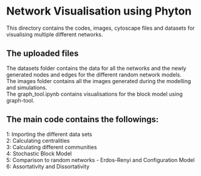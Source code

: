# Network Visualisation using Phyton

This directory contains the codes, images, cytoscape files and datasets for visualising multiple different networks.

## The uploaded files

The datasets folder contains the data for all the networks and the newly generated nodes and edges for the different random network models. \
The images folder contains all the images generated during the modelling and simulations. \
The graph_tool.ipynb contains visualisations for the block model using graph-tool. 

## The main code contains the followings:

1: Importing the different data sets \
2: Calculating centralities \
3: Calculating different communities \
4: Stochastic Block Model \
5: Comparison to random networks - Erdos-Renyi and Configuration Model \
6: Assortativity and Dissortativity 

